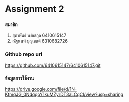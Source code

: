 # Assignment 2

### สมาชิก
1. สุภาพันธ์ หง่อสกุล 6410615147
2. ณัฐนนท์ บุญเขตต์ 6310682726

### Github repo url
https://github.com/6410615147/6410615147.git

### ข้อมูลการใช้งาน
https://drive.google.com/file/d/1N-KtmqJG_0NdqqoY1kuMZyrDT3aLCqCI/view?usp=sharing
